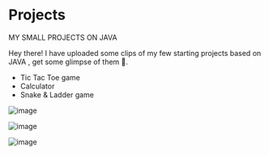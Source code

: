 # Projects
MY SMALL PROJECTS ON JAVA


Hey there!
I have uploaded some clips of my few starting projects based on JAVA , get some glimpse of them 👀.

- Tic Tac Toe game
- Calculator
- Snake & Ladder game


![image](https://user-images.githubusercontent.com/77071794/126840512-b77fccc0-fb81-4fea-bfe2-4e2fc09a48ad.png)


![image](https://user-images.githubusercontent.com/77071794/126840666-6c091983-d83d-4ce5-802d-0c850bb3e5a7.png)


![image](https://user-images.githubusercontent.com/77071794/126840785-e68ff9e9-2754-4afa-a7a8-c674ecf4e77e.png)
